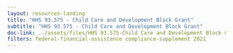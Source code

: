 ```yaml
---
layout: resources-landing
title: "HHS 93.575 - Child Care and Development Block Grant"
subtitle: "HHS 93.575 - Child Care and Development Block Grant"
doc-link: ../assets/files/HHS 93.575-Child Care and Development Block Grant ADD2.pdf
filters: federal-financial-assistance compliance-supplement 2021
---
```

